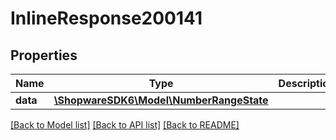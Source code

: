 # InlineResponse200141

## Properties
Name | Type | Description | Notes
------------ | ------------- | ------------- | -------------
**data** | [**\ShopwareSDK6\Model\NumberRangeState**](NumberRangeState.md) |  | [optional] 

[[Back to Model list]](../../README.md#documentation-for-models) [[Back to API list]](../../README.md#documentation-for-api-endpoints) [[Back to README]](../../README.md)


